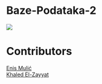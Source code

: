 # Baze-Podataka-2

[<img src="https://discordapp.com/api/guilds/440055845552914433/widget.png" align="center">](https://discord.gg/MFzeztS)

# Contributors

[Enis Mulić](https://github.com/PancakeAlchemist)  
[Khaled El-Zayyat](https://github.com/Chessbrain)